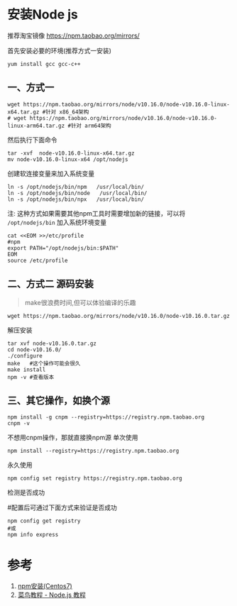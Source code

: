# 安装Node js

推荐淘宝镜像 https://npm.taobao.org/mirrors/

首先安装必要的环境(推荐方式一安装)
```
yum install gcc gcc-c++
```

## 一、方式一

```
wget https://npm.taobao.org/mirrors/node/v10.16.0/node-v10.16.0-linux-x64.tar.gz #针对 x86_64架构
# wget https://npm.taobao.org/mirrors/node/v10.16.0/node-v10.16.0-linux-arm64.tar.gz #针对 arm64架构
```
然后执行下面命令

```
tar -xvf  node-v10.16.0-linux-x64.tar.gz
mv node-v10.16.0-linux-x64 /opt/nodejs
```

创建软连接变量来加入系统变量

```
ln -s /opt/nodejs/bin/npm   /usr/local/bin/ 
ln -s /opt/nodejs/bin/node   /usr/local/bin/
ln -s /opt/nodejs/bin/npx   /usr/local/bin/
```

注: 
这种方式如果需要其他npm工具时需要增加新的链接，可以将  `/opt/nodejs/bin` 加入系统环境变量

```
cat <<EOM >>/etc/profile
#npm 
export PATH="/opt/nodejs/bin:$PATH"
EOM
source /etc/profile
```


## 二、方式二 源码安装
> make很浪费时间,但可以体验编译的乐趣

```
wget https://npm.taobao.org/mirrors/node/v10.16.0/node-v10.16.0.tar.gz
```

解压安装

```
tar xvf node-v10.16.0.tar.gz
cd node-v10.16.0/
./configure
make   #这个操作可能会很久
make install
npm -v #查看版本
```

## 三、其它操作，如换个源

```
npm install -g cnpm --registry=https://registry.npm.taobao.org
cnpm -v
```

不想用cnpm操作，那就直接换npm源
单次使用

```
npm install --registry=https://registry.npm.taobao.org
```
永久使用

```
npm config set registry https://registry.npm.taobao.org
```

检测是否成功

#配置后可通过下面方式来验证是否成功
```
npm config get registry
#或
npm info express
```

# 参考
1. [npm安装(Centos7)](https://www.jianshu.com/p/ea0fe8d177c0)
2. [菜鸟教程 - Node.js 教程](https://www.runoob.com/nodejs/nodejs-tutorial.html)